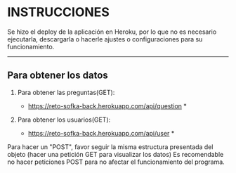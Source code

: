 # INSTRUCCIONES

Se hizo el deploy de la aplicación en Heroku, por lo que no es necesario ejecutarla, descargarla o hacerle ajustes o configuraciones para su funcionamiento.

---

## Para obtener los datos

1. Para obtener las preguntas(GET):

   - https://reto-sofka-back.herokuapp.com/api/question \*

2. Para obtener los usuarios(GET):
   - https://reto-sofka-back.herokuapp.com/api/user \*

Para hacer un "POST", favor seguir la misma estructura presentada del objeto (hacer una petición GET para visualizar los datos)
Es recomendable no hacer peticiones POST para no afectar el funcionamiento del programa.
